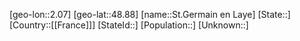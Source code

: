 ﻿---
location: [48.88,2.07]
type: City
tags:
- geo/City


SpocWebEntityId: 34456
isDeleted: false
confidential: public

---
[geo-lon::2.07]
[geo-lat::48.88]
[name::St.Germain en Laye]
[State::]
[Country::[[France]]]
[StateId::]
[Population::]
[Unknown::]

